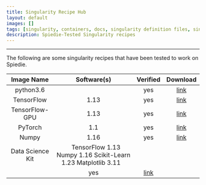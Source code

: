 ```yaml
---
title: Singularity Recipe Hub
layout: default
images: []
tags: [singularity, containers, docs, singularity definition files, singularity recipes] 
description: Spiedie-Tested Singularity recipes
---
```


*** 

The following are some singularity recipes that have been tested to work on Spiedie. 

|    Image Name    	|                          Software(s)                          	| Verified 	| Download 	|
|:----------------:	|:-------------------------------------------------------------:	|:--------:	|:--------:	|
|     python3.6    	|                                                               	|    yes   	|   <a href="recipes/spiedie_python36.def" download>link</a>   		|
|    TensorFlow    	|                              1.13                             	|    yes   	|   <a href="recipes/spiedie_tensorflow.def" download>link</a>  	|
|    TensorFlow-GPU |                              1.13                             	|    yes   	|   <a href="recipes/spiedie_tensorflow_gpu.def" download>link</a>  |
|      PyTorch     	|                              1.1                              	|    yes   	|   <a href="recipes/spiedie_pytorch.def" download>link</a>  		|
|       Numpy      	|                              1.16                             	|    yes   	|   <a href="recipes/spiedie_numpy.def" download>link</a>  			|
| Data Science Kit 	| &nbsp;&nbsp; TensorFlow 1.13 Numpy 1.16 Scikit-Learn 1.23 Matplotlib 3.11  	&nbsp;&nbsp;
	|    yes   	|   <a href="recipes/spiedie_dsk.def" download>link</a>   			|